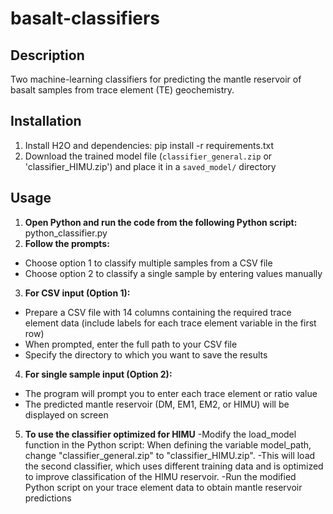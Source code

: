# basalt-classifiers

## Description
Two machine-learning classifiers for predicting the mantle reservoir of basalt samples from trace element (TE) geochemistry.

## Installation
1. Install H2O and dependencies: pip install -r requirements.txt
2. Download the trained model file (`classifier_general.zip` or 'classifier_HIMU.zip') and place it in a `saved_model/` directory

## Usage
1. **Open Python and run the code from the following Python script:** python_classifier.py
2. **Follow the prompts:**
- Choose option 1 to classify multiple samples from a CSV file
- Choose option 2 to classify a single sample by entering values manually
3. **For CSV input (Option 1):**
- Prepare a CSV file with 14 columns containing the required trace element data (include labels for each trace element variable in the first row)
- When prompted, enter the full path to your CSV file
- Specify the directory to which you want to save the results
4. **For single sample input (Option 2):**
- The program will prompt you to enter each trace element or ratio value
- The predicted mantle reservoir (DM, EM1, EM2, or HIMU) will be displayed on screen
5. **To use the classifier optimized for HIMU**
-Modify the load_model function in the Python script: When defining the variable model_path, change "classifier_general.zip" to "classifier_HIMU.zip".
-This will load the second classifier, which uses different training data and is optimized to improve classification of the HIMU reservoir.
-Run the modified Python script on your trace element data to obtain mantle reservoir predictions

